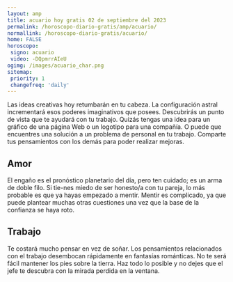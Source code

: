 ```yaml
---
layout: amp
title: acuario hoy gratis 02 de septiembre del 2023 
permalink: /horoscopo-diario-gratis/amp/acuario/
normallink: /horoscopo-diario-gratis/acuario/
home: FALSE
horoscopo:
 signo: acuario
 video: -DQpmrrAIeU
ogimg: /images/acuario_char.png
sitemap:
 priority: 1
 changefreq: 'daily'
---
```



Las ideas creativas hoy retumbarán en tu cabeza. La configuración astral incrementará esos poderes imaginativos que posees. Descubrirás un punto de vista que te ayudará con tu trabajo. Quizás tengas una idea para un gráfico de una página Web o un logotipo para una compañía. O puede que encuentres una solución a un problema de personal en tu trabajo. Comparte tus pensamientos con los demás para poder realizar mejoras.

## Amor

El engaño es el pronóstico planetario del día, pero ten cuidado; es un arma de doble filo. Si tie-nes miedo de ser honesto/a con tu pareja, lo más probable es que ya hayas empezado a mentir. Mentir es complicado, ya que puede plantear muchas otras cuestiones una vez que la base de la confianza se haya roto.

## Trabajo

Te costará mucho pensar en vez de soñar. Los pensamientos relacionados con el trabajo desembocan rápidamente en fantasías románticas. No te será fácil mantener los pies sobre la tierra. Haz todo lo posible y no dejes que el jefe te descubra con la mirada perdida en la ventana.